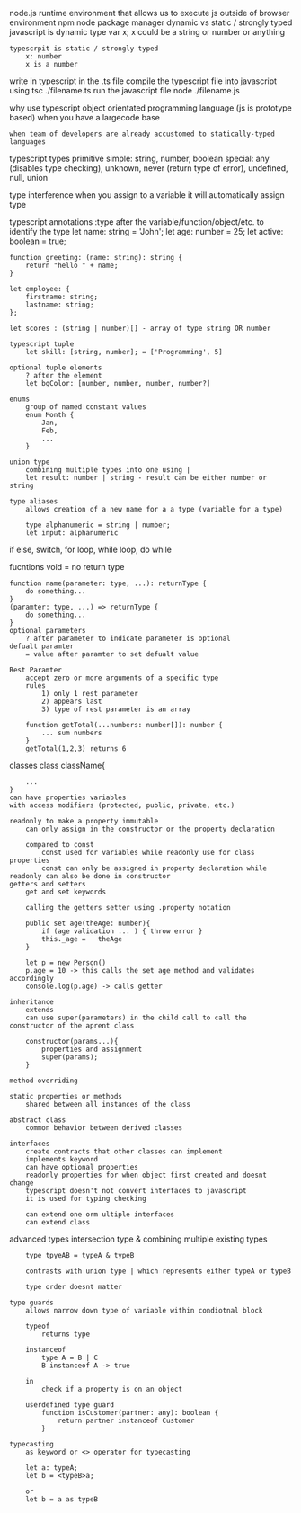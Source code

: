node.js
    runtime environment that allows us to execute js outside of browser environment
npm
    node package manager
dynamic vs static / strongly typed
    javascript is dynamic type
        var x;
        x could be a string or number or anything

    typescrpit is static / strongly typed
        x: number
        x is a number

write in typescript in the .ts file
compile the typescript file into javascript using 
    tsc ./filename.ts
run the javascript file
    node ./filename.js


why use typescript
    object orientated programming language (js is prototype based)
    when you have a largecode base

    when team of developers are already accustomed to statically-typed languages

typescript types
    primitive
        simple: string, number, boolean
        special: any (disables type checking), unknown, never (return type of error), undefined, null, union


type interference
    when you assign to a variable it will automatically assign type

typescript annotations
    :type after the variable/function/object/etc. to identify the type
    let name: string = 'John';
    let age: number = 25;
    let active: boolean = true;

    function greeting: (name: string): string {
        return "hello " + name;
    }

    let employee: {
        firstname: string;
        lastname: string;
    };

    let scores : (string | number)[] - array of type string OR number

    typescript tuple
        let skill: [string, number]; = ['Programming', 5]
    
    optional tuple elements 
        ? after the element
        let bgColor: [number, number, number, number?]

    enums
        group of named constant values
        enum Month {
            Jan,
            Feb,
            ...
        }
    
    union type 
        combining multiple types into one using |
        let result: number | string - result can be either number or string

    type aliases
        allows creation of a new name for a a type (variable for a type)

        type alphanumeric = string | number;
        let input: alphanumeric


if else, switch, for loop, while loop, do while

fucntions
    void = no return type

    function name(parameter: type, ...): returnType {
        do something...
    }
    (paramter: type, ...) => returnType {
        do something...
    }
    optional parameters
        ? after parameter to indicate parameter is optional
    defualt paramter
        = value after paramter to set defualt value

    Rest Paramter
        accept zero or more arguments of a specific type
        rules
            1) only 1 rest parameter
            2) appears last
            3) type of rest parameter is an array
        
        function getTotal(...numbers: number[]): number {
            ... sum numbers
        }
        getTotal(1,2,3) returns 6

classes
    class className{

        ...
    }
    can have properties variables
    with access modifiers (protected, public, private, etc.)

    readonly to make a property immutable
        can only assign in the constructor or the property declaration
    
        compared to const
            const used for variables while readonly use for class properties
            const can only be assigned in property declaration while readonly can also be done in constructor
    getters and setters
        get and set keywords

        calling the getters setter using .property notation

        public set age(theAge: number){
            if (age validation ... ) { throw error }
            this._age =   theAge 
        }

        let p = new Person()
        p.age = 10 -> this calls the set age method and validates accordingly
        console.log(p.age) -> calls getter

    inheritance
        extends
        can use super(parameters) in the child call to call the constructor of the aprent class

        constructor(params...){
            properties and assignment
            super(params);
        }

    method overriding 

    static properties or methods
        shared between all instances of the class

    abstract class
        common behavior between derived classes
        
    interfaces
        create contracts that other classes can implement
        implements keyword
        can have optional properties
        readonly properties for when object first created and doesnt change
        typescript doesn't not convert interfaces to javascript 
        it is used for typing checking

        can extend one orm ultiple interfaces
        can extend class

advanced types
    intersection type &
        combining multiple existing types 

        type tpyeAB = typeA & typeB

        contrasts with union type | which represents either typeA or typeB

        type order doesnt matter

    type guards
        allows narrow down type of variable within condiotnal block

        typeof
            returns type 
    
        instanceof
            type A = B | C
            B instanceof A -> true
    
        in
            check if a property is on an object

        userdefined type guard
            function isCustomer(partner: any): boolean {
                return partner instanceof Customer
            }

    typecasting
        as keyword or <> operator for typecasting

        let a: typeA;
        let b = <typeB>a;

        or
        let b = a as typeB